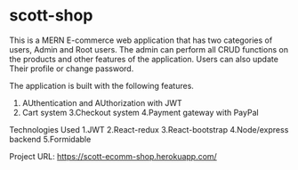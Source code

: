 # scott-shop
This is a MERN E-commerce web application that has two categories of users, Admin and Root users.
The admin can perform all CRUD functions on the products and other features of the application. Users can also update 
Their profile or change password.

The application is built with the following features.
1. AUthentication and AUthorization with JWT
2. Cart system
3.Checkout system
4.Payment gateway with PayPal

Technologies Used
1.JWT
2.React-redux
3.React-bootstrap
4.Node/express backend
5.Formidable

Project URL: https://scott-ecomm-shop.herokuapp.com/


